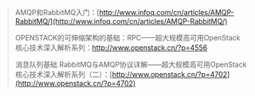 > AMQP和RabbitMQ入门：[http://www.infoq.com/cn/articles/AMQP-RabbitMQ/](http://www.infoq.com/cn/articles/AMQP-RabbitMQ/)
>
> OPENSTACK的可伸缩架构的基础：RPC——超大规模高可用OpenStack核心技术深入解析系列：http://www.openstack.cn/?p=4556
>
>   
>
>
> 消息队列基础 ﻿RabbitMQ与AMQP协议详解——超大规模高可用OpenStack核心技术深入解析系列（二）：[http://www.openstack.cn/?p=4702](http://www.openstack.cn/?p=4702)



